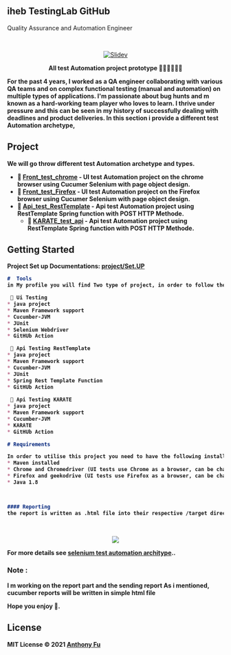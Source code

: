 ## iheb TestingLab GitHub 
Quality Assurance and Automation Engineer

<br>
<p align="center">
<a href="https://testexecution.wixsite.com/ihebathimni" target="_blank">
<img src="https://miro.medium.com/max/1400/0*WYN3rttxR4q4zJ7z.png" alt="Slidev" />
</a>
</p>


<p align="center">
 <b>All <b>test <b>Automation <b>project <b>prototype 🧑‍💻👩‍💻👨‍💻
</p>


For the past 4 years, I worked as a QA engineer collaborating with various QA teams and on complex functional testing (manual and automation) on multiple types of applications.
I'm passionate about bug hunts and m known as a hard-working team player who loves to learn. 
I thrive under pressure and this can be seen in my history of successfully dealing with deadlines and product deliveries.
In this section i provide a different test Automation archetype, 

## Project 
We will go throw different test Automation archetype and types. 

- 🌟 [**Front_test_chrome**](https://github.com/ihebTestingLab/Front_test_chrome) - UI test Automation project on the chrome browser using Cucumer Selenium with page object design.
- 🌟 [**Front_test_Firefox**](https://github.com/ihebTestingLab/Front_test_Firefox) - UI test Automation project on the Firefox browser using Cucumer Selenium with page object design.
- 🌟 [**Api_test_RestTemplate**](https://github.com/ihebTestingLab/Api_test_RestTemplate) - Api test Automation project using RestTemplate Spring function with POST HTTP Methode.
  - 🌟 [**KARATE_test_api**](https://github.com/ihebTestingLab/KARATE_test_api) - Api test Automation project using RestTemplate Spring function with POST HTTP Methode.


## Getting Started 
Project Set up Documentations: [project/Set.UP](https://testexecution.wixsite.com/ihebathimni/post/selenium-maven-test-automation-project)


```markdown
#  Tools
in My profile you will find Two type of project, in order to follow the prototype you need to have :

 🌟 Ui Testing 
* java project
* Maven Framework support
* Cucumber-JVM
* JUnit
* Selenium Webdriver
* GitHUb Action

 🌟 Api Testing RestTemplate
* java project
* Maven Framework support
* Cucumber-JVM
* JUnit
* Spring Rest Template Function
* GitHUb Action
  
 🌟 Api Testing KARATE
* java project
* Maven Framework support
* Cucumber-JVM
* KARATE
* GitHUb Action

# Requirements

In order to utilise this project you need to have the following installed locally:
* Maven installed 
* Chrome and Chromedriver (UI tests use Chrome as a browser, can be changed in config)
* Firefox and geekodrive (UI tests use Firefox as a browser, can be changed in config)
* Java 1.8



#### Reporting
the report is written as .html file into their respective /target directories after a successful run.
```

<br>
<p align="center">
<a href="https://testexecution.wixsite.com/ihebathimni/post/selenium-maven-test-automation-project" target="_blank">
<img src="https://i.giphy.com/media/349qKnoIBHK1i/giphy.gif" />
</a>
</p>

For more details see [selenium test automation architype](https://testexecution.wixsite.com/ihebathimni/post/selenium-maven-test-automation-project)..

### Note :
I m working on the report part and the sending report As i mentioned, cucumber reports will be written in simple html file 

Hope you enjoy 🙂.

## License

MIT License © 2021 [Anthony Fu](https://github.com/antfu)
